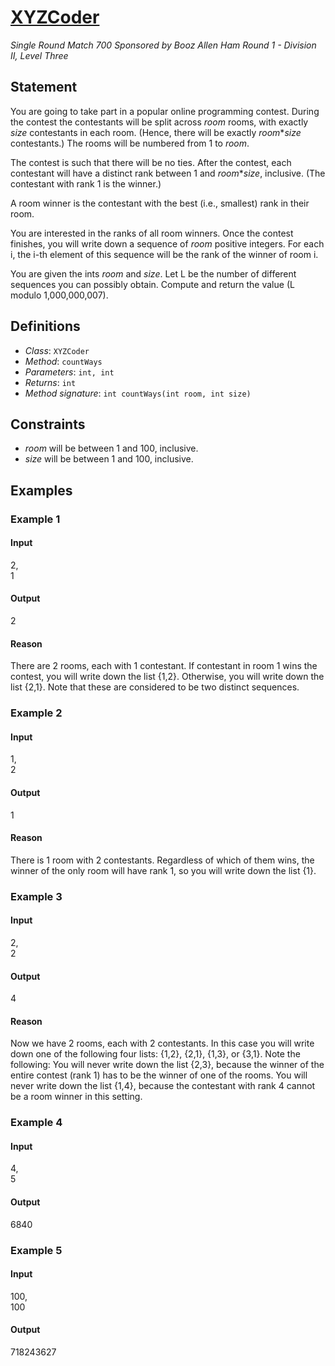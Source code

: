 # [XYZCoder](/tc?module=ProblemDetail&rd=16821&pm=14401)
*Single Round Match 700 Sponsored by Booz Allen Ham Round 1 - Division II, Level Three*

## Statement
You are going to take part in a popular online programming contest.
During the contest the contestants will be split across *room* rooms, with exactly *size* contestants in each room.
(Hence, there will be exactly *room***size* contestants.)
The rooms will be numbered from 1 to *room*.

The contest is such that there will be no ties.
After the contest, each contestant will have a distinct rank between 1 and *room***size*, inclusive.
(The contestant with rank 1 is the winner.)

A room winner is the contestant with the best (i.e., smallest) rank in their room.

You are interested in the ranks of all room winners.
Once the contest finishes, you will write down a sequence of *room* positive integers.
For each i, the i-th element of this sequence will be the rank of the winner of room i.

You are given the ints *room* and *size*.
Let L be the number of different sequences you can possibly obtain.
Compute and return the value (L modulo 1,000,000,007).

## Definitions
- *Class*: `XYZCoder`
- *Method*: `countWays`
- *Parameters*: `int, int`
- *Returns*: `int`
- *Method signature*: `int countWays(int room, int size)`

## Constraints
- *room* will be between 1 and 100, inclusive.
- *size* will be between 1 and 100, inclusive.

## Examples
### Example 1
#### Input
<c>2,<br />1</c>
#### Output
<c>2</c>
#### Reason
There are 2 rooms, each with 1 contestant.
If contestant in room 1 wins the contest, you will write down the list {1,2}.
Otherwise, you will write down the list {2,1}.
Note that these are considered to be two distinct sequences.

### Example 2
#### Input
<c>1,<br />2</c>
#### Output
<c>1</c>
#### Reason
There is 1 room with 2 contestants.
Regardless of which of them wins, the winner of the only room will have rank 1, so you will write down the list {1}.

### Example 3
#### Input
<c>2,<br />2</c>
#### Output
<c>4</c>
#### Reason
Now we have 2 rooms, each with 2 contestants.
In this case you will write down one of the following four lists: {1,2}, {2,1}, {1,3}, or {3,1}.
Note the following:
You will never write down the list {2,3}, because the winner of the entire contest (rank 1) has to be the winner of one of the rooms.
You will never write down the list {1,4}, because the contestant with rank 4 cannot be a room winner in this setting.

### Example 4
#### Input
<c>4,<br />5</c>
#### Output
<c>6840</c>
### Example 5
#### Input
<c>100,<br />100</c>
#### Output
<c>718243627</c>

